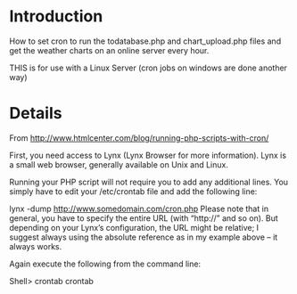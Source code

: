 # Introduction #

How to set cron to run the todatabase.php and chart\_upload.php files and get the weather charts on an online server every hour.

THIS is for use with a Linux Server (cron jobs on windows are done another way)

# Details #

From http://www.htmlcenter.com/blog/running-php-scripts-with-cron/

First, you need access to Lynx (Lynx Browser for more information). Lynx is a small web browser, generally available on Unix and Linux.

Running your PHP script will not require you to add any additional lines. You simply have to edit your /etc/crontab file and add the following line:

lynx -dump http://www.somedomain.com/cron.php
Please note that in general, you have to specify the entire URL (with “http://” and so on). But depending on your Lynx’s configuration, the URL might be relative; I suggest always using the absolute reference as in my example above – it always works.

Again execute the following from the command line:

Shell> crontab crontab